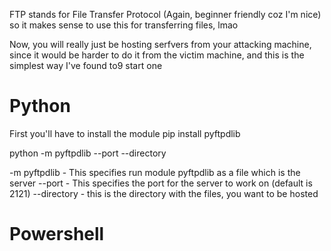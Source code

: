 FTP stands for File Transfer Protocol (Again, beginner friendly coz I'm nice) so it makes sense to use this for transferring files, lmao

Now, you will really just be hosting serfvers from your attacking machine, since it would be harder to do it from the victim machine, and this is the simplest way I've found to9 start one
# Python
First you'll have to install the module
pip install pyftpdlib

python -m pyftpdlib --port <Port> --directory <Absolute Path>

-m pyftpdlib - This specifies run module pyftpdlib as a file which is the server
--port <Port> - This specifies the port for the server to work on (default is 2121)
--directory <Absolute Path> - this is the directory with the files, you want to be hosted


# Powershell